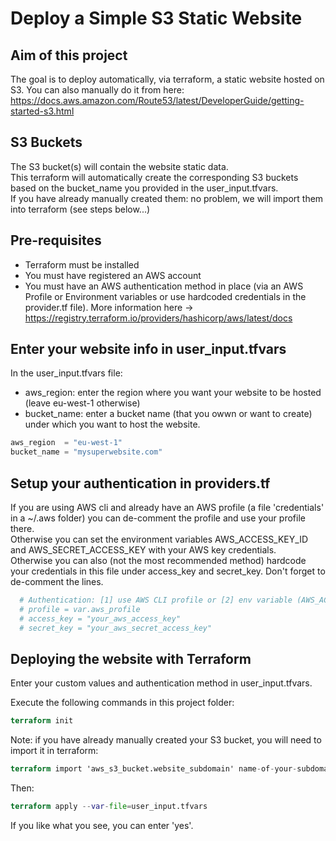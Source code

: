 # Deploy a Simple S3 Static Website  

## Aim of this project

The goal is to deploy automatically, via terraform, a static website hosted on S3. You can also manually do it from here:
<https://docs.aws.amazon.com/Route53/latest/DeveloperGuide/getting-started-s3.html>

## S3 Buckets

The S3 bucket(s) will contain the website static data.  
This terraform will automatically create the corresponding S3 buckets based on the bucket_name you provided in the user_input.tfvars.  
If you have already manually created them: no problem, we will import them into terraform (see steps below...)  

## Pre-requisites

- Terraform must be installed
- You must have registered an AWS account
- You must have an AWS authentication method in place (via an AWS Profile or Environment variables or use hardcoded credentials in the provider.tf file).
More information here -> <https://registry.terraform.io/providers/hashicorp/aws/latest/docs>

## Enter your website info in user_input.tfvars

In the user_input.tfvars file:  

- aws_region: enter the region where you want your website to be hosted (leave eu-west-1 otherwise)
- bucket_name: enter a bucket name (that you owwn or want to create) under which you want to host the website.

```tf title="user_input.tfvars"
aws_region  = "eu-west-1"
bucket_name = "mysuperwebsite.com"
```

## Setup your authentication in providers.tf

If you are using AWS cli and already have an AWS profile (a file 'credentials' in a ~/.aws folder) you can de-comment the profile and use your profile there.  
Otherwise you can set the environment variables AWS_ACCESS_KEY_ID and AWS_SECRET_ACCESS_KEY with your AWS key credentials.  
Otherwise you can also (not the most recommended method) hardcode your credentials in this file under access_key and secret_key. Don't forget to de-comment the lines.  

```tf title="providers.tf"
  # Authentication: [1] use AWS CLI profile or [2] env variable (AWS_ACCESS_KEY_ID and AWS_SECRET_ACCESS_KEY) or [3] enter hardcoded credentials below
  # profile = var.aws_profile
  # access_key = "your_aws_access_key"
  # secret_key = "your_aws_secret_access_key"
```

## Deploying the website with Terraform

Enter your custom values and authentication method in user_input.tfvars.

Execute the following commands in this project folder:

```tf
terraform init
```

Note: if you have already manually created your S3 bucket, you will need to import it in terraform:

```tf
terraform import 'aws_s3_bucket.website_subdomain' name-of-your-subdomain-bucket # (ex: www.mysuperwebsite.com)
```

Then:

```tf
terraform apply --var-file=user_input.tfvars
```

If you like what you see, you can enter 'yes'.
